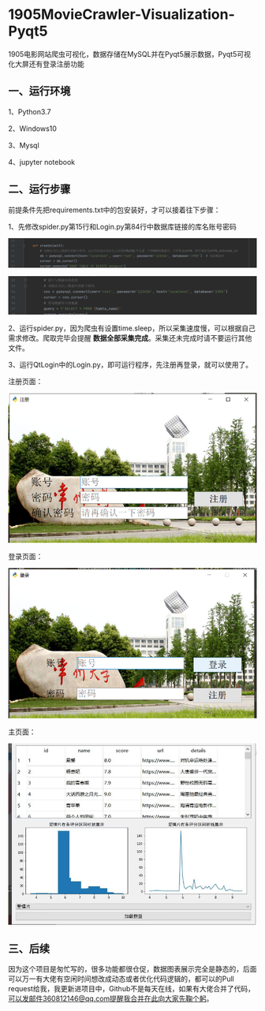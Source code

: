 # 1905MovieCrawler-Visualization-Pyqt5
1905电影网站爬虫可视化，数据存储在MySQL并在Pyqt5展示数据，Pyqt5可视化大屏还有登录注册功能

## 一、运行环境

1、Python3.7

2、Windows10

3、Mysql

4、jupyter notebook

## 二、运行步骤

前提条件先把requirements.txt中的包安装好，才可以接着往下步骤：

1、先修改spider.py第15行和Login.py第84行中数据库链接的库名账号密码

![image-1](/Img/1.png)

![image-1](/Img/2.png)

2、运行spider.py，因为爬虫有设置time.sleep，所以采集速度慢，可以根据自己需求修改。爬取完毕会提醒 **数据全部采集完成**。采集还未完成时请不要运行其他文件。

3、运行QtLogin中的Login.py，即可运行程序，先注册再登录，就可以使用了。

注册页面：

![image-1](/Img/register.png)

登录页面：

![image-1](/Img/login.png)

主页面：

![image-1](/Img/main.jpg)

## 三、后续

因为这个项目是匆忙写的，很多功能都很仓促，数据图表展示完全是静态的，后面可以万一有大佬有空闲时间想改成动态或者优化代码逻辑的，都可以的Pull request给我，我更新进项目中，Github不是每天在线，如果有大佬合并了代码，可以发邮件360812146@qq.com提醒我合并在此向大家先鞠个躬。
